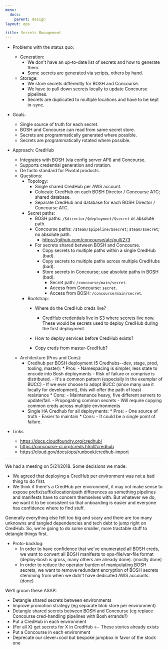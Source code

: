 ```yaml
---
menu:
  docs:
    parent: design
layout: ops

title: Secrets Management
---
```


* Problems with the status quo:
    * Generation:
        * We don't have an up-to-date list of secrets and how to generate them.
        * Some secrets are generated via [scripts](https://github.com/18F/cg-secret-rotation), others by hand.
    * Storage:
        * We store secrets differently for BOSH and Concourse.
        * We have to pull down secrets locally to update Concourse pipelines.
        * Secrets are duplicated to multiple locations and have to be kept in-sync.
* Goals:
    * Single source of truth for each secret.
    * BOSH and Concourse can read from same secret store.
    * Secrets are programmatically generated where possible.
    * Secrets are programmatically rotated where possible.
* Approach: CredHub
    * Integrates with BOSH (via config server API) and Concourse.
    * Supports credential generation and rotation.
    * De facto standard for Pivotal products.
    * Questions:
        * Topology:
            * Single shared CredHub per AWS account.
            * Colocate CredHub on each BOSH Director / Concourse ATC; shared database.
            * Separate CredHub and database for each BOSH Director / Concourse ATC.
        * Secret paths:
            * BOSH paths: `/$director/$deployment/$secret` or absolute path.
            * Concourse paths: `/$team/$pipeline/$secret`; `$team/$secret`; no absolute path.
                * https://github.com/concourse/atc/pull/273
            * For secrets shared between BOSH and Concourse.
                * Copy secrets to multiple paths within a single CredHub (bad).
                * Copy secrets to multiple paths across multiple CredHubs (bad).
                * Store secrets in Concourse; use absolute paths in BOSH (bad).
                    * Secret path: `/concourse/main/secret`.
                    * Access from Concourse: `secret`.
                    * Access from BOSH: `/concourse/main/secret`.
        * Bootstrap:
            * Where do the CredHub creds live?
              * CredHub credentials live in S3 where secrets live now. These
                would be secrets used to deploy CredHub during the first
                deployment.
            * How to deploy services before CredHub exists?
              
            * Copy creds from master-CredHub?
    * Architecture (Pros and Cons):
      * Credhub per BOSH deployment (5 Credhubs--dev, stage, prod, tooling, master):
            * Pros:
                - Namespacing is simpler, less state to encode into Bosh deployments
                - Risk of failure or comprise is distributed.
                - It's a common pattern (especially in the exemplar of BUCC)
                - If we ever choose to adopt BUCC (since many use it locally for development), this will offer the path of least resistance
            * Cons:
                - Maintenance heavy, five different servers to update/fail.
                - Propogating common secrets
                - Will require copying common creds across multiple environments
      * Single HA Credhub for all deployments:
            * Pros:
                - One source of truth
                - Easier to maintain
            * Cons:
                - It could be a single point of failure.


* Links
    * https://docs.cloudfoundry.org/credhub/
    * https://concourse-ci.org/creds.html#credhub
    * https://cloud.gov/docs/ops/runbook/credhub-import

---
We had a meeting on 5/21/2018. Some decisions we made:

* We agreed that deploying a CredHub per environment was not a bad thing to do first.
* We think if there's a CredHub per environment, it may not make sense to expose prefix/suffix/location/path differences as something pipelines and manifests have to concern themselves with. But whatever we do, we want it to be consistent so that onboarding is easier and everyone has confidence where to find stuff.

Generally everything else felt too big and scary and there are too many unknowns and tangled dependencies and tech debt to jump right on CredHub. So, we're going to do some smaller, more tractable stuff to detangle things first.

* Proto-backlog:
  * In order to have confidence that we've enumerated all BOSH creds, we want to convert all BOSH manifests to ops-file/var-file format (deploy-bosh is gross, many others are already done). (mostly done)
  * In order to reduce the operator burden of manipulating BOSH secrets, we want to remove redundant encryption of BOSH secrets stemming from when we didn't have dedicated AWS accounts. (done)

We'll groom these ASAP:
  * Detangle shared secrets between environments
  * Improve promotion strategy (eg separate blob store per environment)
  * Detangle shared secrets between BOSH and Concourse (eg replace Concourse cred-handling pipelines with Bosh errands?)
  * Put a CredHub in each environment
  * (For all X) get secrets for X in CredHub <-- These stories already exists
  * Put a Concourse in each environment
  * Deprecate our clever+cool but bespoke jumpbox in favor of the stock one
